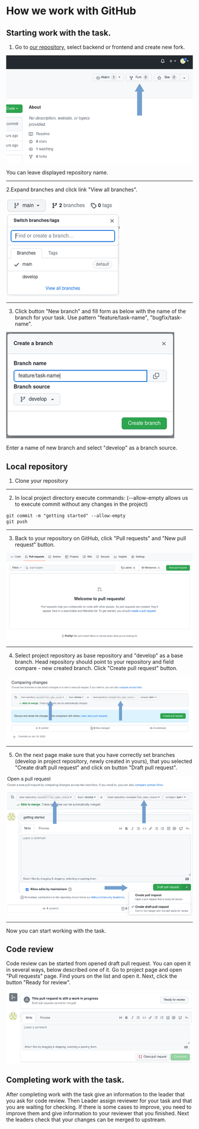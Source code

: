 # How we work with GitHub

## Starting work with the task.

1. Go to [our repository](https://github.com/bycza-zagroda/), select backend or frontend and create new fork.

![create fork](images/img001_create_fork.png)

You can leave displayed repository name.

---

2.Expand branches and click link "View all branches".

![view all branchesz](images/img002_switch_branch.png)

---

3. Click button "New branch" and fill form as below with the name of the branch for your task. Use pattern "feature/task-name", "bugfix/task-name".

![create branch](images/img003_create_branch.png)

Enter a name of new branch and select "develop" as a branch source.

## Local repository
1. Clone your repository

---

2. In local project directory execute commands: (--allow-empty allows us to execute commit without any changes in the project)

```shell
git commit -m "getting started" --allow-empty
git push
```

---

3. Back to your repository on GitHub, click "Pull requests" and "New pull request" button. 

![new pull request](images/img004_new_pull_request.png)

---

4. Select project repository as base repository and "develop" as a base branch. 
Head repository should point to your repository and field compare - new created branch.
Click "Create pull request" button.

![create draft pull request](images/img005_create_pull_request.png)

---

5. On the next page make sure that you have correctly set branches (develop in project repository, newly created in yours),
that you selected "Create draft pull request" and click on button "Draft pull request".

![create draft pull request](images/img006_draft_pull_request.png)

---

Now you can start working with the task. 

## Code review

Code review can be started from opened draft pull request. You can open it in several ways, below described one of it.
Go to project page and open "Pull requests" page. Find yours on the list and open it. Next, click the button "Ready for review". 

![ready for review](images/img007_ready_for_review.png)

## Completing work with the task.

After completing work with the task give an information to the leader that you ask for code review. 
Then Leader assign reviewer for your task and that you are waiting for checking. 
If there is some cases to improve, you need to improve them and give information to your reviewer that you finished. 
Next the leaders check that your changes can be merged to upstream.
